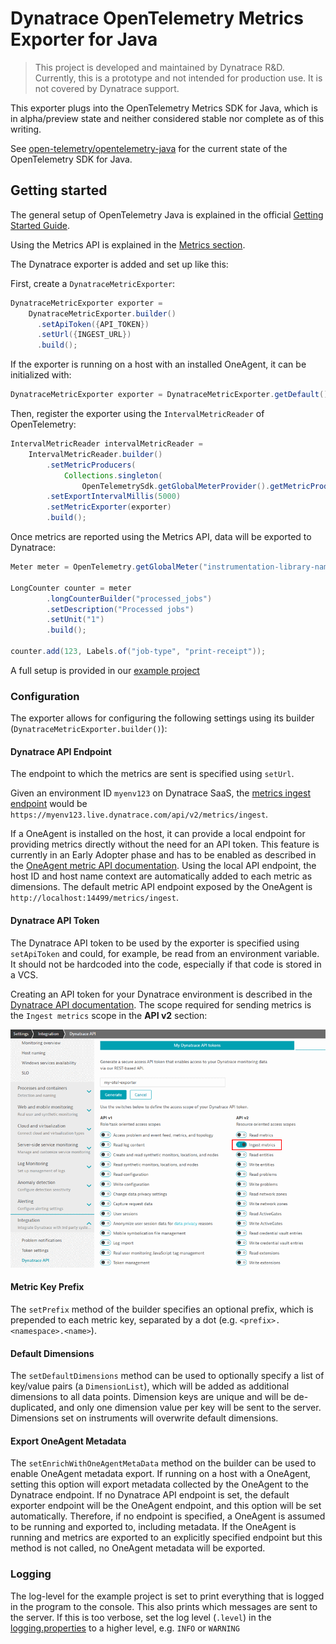 # Dynatrace OpenTelemetry Metrics Exporter for Java

> This project is developed and maintained by Dynatrace R&D.
Currently, this is a prototype and not intended for production use.
It is not covered by Dynatrace support.

This exporter plugs into the OpenTelemetry Metrics SDK for Java, which is in alpha/preview state and neither considered stable nor complete as of this writing.

See [open-telemetry/opentelemetry-java](https://github.com/open-telemetry/opentelemetry-java) for the current state of the OpenTelemetry SDK for Java.

## Getting started

The general setup of OpenTelemetry Java is explained in the official [Getting Started Guide](https://github.com/open-telemetry/opentelemetry-java/blob/master/QUICKSTART.md).

Using the Metrics API is explained in the [Metrics section](https://github.com/open-telemetry/opentelemetry-java/blob/master/QUICKSTART.md#metrics).

The Dynatrace exporter is added and set up like this:

First, create a `DynatraceMetricExporter`:

```java
DynatraceMetricExporter exporter =
    DynatraceMetricExporter.builder()
      .setApiToken({API_TOKEN})
      .setUrl({INGEST_URL})
      .build();
```

If the exporter is running on a host with an installed OneAgent, it can be initialized with:

```java
DynatraceMetricExporter exporter = DynatraceMetricExporter.getDefault();
```

Then, register the exporter using the `IntervalMetricReader` of OpenTelemetry:

```java
IntervalMetricReader intervalMetricReader =
    IntervalMetricReader.builder()
        .setMetricProducers(
            Collections.singleton(
                OpenTelemetrySdk.getGlobalMeterProvider().getMetricProducer()))
        .setExportIntervalMillis(5000)
        .setMetricExporter(exporter)
        .build();
```

Once metrics are reported using the Metrics API, data will be exported to Dynatrace:

```java
Meter meter = OpenTelemetry.getGlobalMeter("instrumentation-library-name","semver:1.0.0");

LongCounter counter = meter
        .longCounterBuilder("processed_jobs")
        .setDescription("Processed jobs")
        .setUnit("1")
        .build();

counter.add(123, Labels.of("job-type", "print-receipt"));
```

A full setup is provided in our [example project](example/src/main/java/com/dynatrace/opentelemetry/metric/example/DynatraceExporterExample.java)

### Configuration

The exporter allows for configuring the following settings using its builder (`DynatraceMetricExporter.builder()`):

#### Dynatrace API Endpoint

The endpoint to which the metrics are sent is specified using `setUrl`.

Given an environment ID `myenv123` on Dynatrace SaaS, the [metrics ingest endpoint](https://www.dynatrace.com/support/help/dynatrace-api/environment-api/metric-v2/post-ingest-metrics/) would be `https://myenv123.live.dynatrace.com/api/v2/metrics/ingest`.

If a OneAgent is installed on the host, it can provide a local endpoint for providing metrics directly without the need for an API token.
This feature is currently in an Early Adopter phase and has to be enabled as described in the [OneAgent metric API documentation](https://www.dynatrace.com/support/help/how-to-use-dynatrace/metrics/metric-ingestion/ingestion-methods/local-api/).
Using the local API endpoint, the host ID and host name context are automatically added to each metric as dimensions.
The default metric API endpoint exposed by the OneAgent is `http://localhost:14499/metrics/ingest`.

#### Dynatrace API Token

The Dynatrace API token to be used by the exporter is specified using `setApiToken` and could, for example, be read from an environment variable.
It should not be hardcoded into the code, especially if that code is stored in a VCS.

Creating an API token for your Dynatrace environment is described in the [Dynatrace API documentation](https://www.dynatrace.com/support/help/dynatrace-api/basics/dynatrace-api-authentication/).
The scope required for sending metrics is the `Ingest metrics` scope in the **API v2** section:

![API token creation](docs/img/api_token.png)

#### Metric Key Prefix

The `setPrefix` method of the builder specifies an optional prefix, which is prepended to each metric key, separated by a dot (e.g. `<prefix>.<namespace>.<name>`).

#### Default Dimensions

The `setDefaultDimensions` method can be used to optionally specify a list of key/value pairs (a `DimensionList`), which will be added as additional dimensions to all data points.
Dimension keys are unique and will be de-duplicated, and only one dimension value per key will be sent to the server.
Dimensions set on instruments will overwrite default dimensions.

#### Export OneAgent Metadata

The `setEnrichWithOneAgentMetaData` method on the builder can be used to enable OneAgent metadata export.
If running on a host with a OneAgent, setting this option will export metadata collected by the OneAgent to the Dynatrace endpoint.
If no Dynatrace API endpoint is set, the default exporter endpoint will be the OneAgent endpoint, and this option will be set automatically.
Therefore, if no endpoint is specified, a OneAgent is assumed to be running and exported to, including metadata.
If the OneAgent is running and metrics are exported to an explicitly specified endpoint but this method is not called, no OneAgent metadata will be exported.

### Logging

The log-level for the example project is set to print everything that is logged in the program to the console.
This also prints which messages are sent to the server.
If this is too verbose, set the log level (`.level`) in the [logging.properties](example/src/main/resources/logging.properties) to a higher level, e.g. `INFO` or `WARNING`
